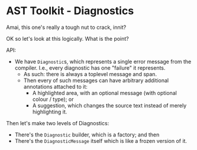 # AST Toolkit - Diagnostics
Amai, this one's really a tough nut to crack, innit?

OK so let's look at this logically. What is the point?

API:
- We have `Diagnostic`s, which represents a single error message from the compiler. I.e., every diagnostic has one "failure" it represents.
    - As such: there is always a toplevel message and span.
    - Then every of such messages can have arbitrary additional annotations attached to it:
        - A highlighted area, with an optional message (with optional colour / type); or
        - A suggestion, which changes the source text instead of merely highlighting it.

Then let's make two levels of Diagnostics:
- There's the `Diagnostic` builder, which is a factory; and then
- There's the `DiagnosticMessage` itself which is like a frozen version of it.
